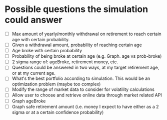 # Possible questions the simulation could answer
- [ ] Max amount of yearly/monthly withdrawal on retirement to reach certain age with certain probability.
- [ ] Given a withdrawal amount, probability of reaching certain age
- [ ] Age broke with certain probability
- [ ] Probability of being broke at certain age (e.g. Graph.  age vs prob-broke)
- [ ] 2 sigma range of: ageBroke, retirement money, etc.
- [ ] Questions could be answered in two ways, at my target retirement age, or at my current age.
- [ ] What's the best portfolio according to simulation.  This would be an optimization problem (maybe too complex)
- [ ] Modify the range of market data to consider for volatility calculations
- [ ] Allow user to choose and retrieve online data through market related API
- [ ] Graph ageBroke
- [ ] Graph safe retirement amount (i.e. money I expect to have either as a 2 sigma or at a certain confidence probability)